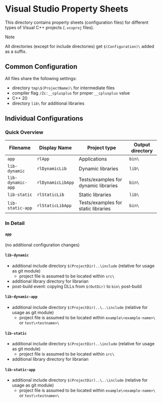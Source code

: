 # Visual Studio Property Sheets

This directory contains property sheets (configuration files) for different types of
Visual C++ projects (`.vcxproj` files).

> [!NOTE]
> All directories (except for include directories) get `$(Configuration)\` added as a suffix.


## Common Configuration
All files share the following settings:
* directory `tmp\$(ProjectName)\` for intermediate files
* compiler flag `/Zc:__cplusplus` for proper `__cplusplus` value
* C++ 20
* directory `lib\` for additional libraries




## Individual Configurations

### Quick Overview

| Filename          | Display Name      | Project type                         | Output directory |
|-------------------|-------------------|--------------------------------------|------------------|
| `app`             | `rlApp`           | Applications                         | `bin\`           |
| `lib-dynamic`     | `rlDynamicLib`    | Dynamic libraries                    | `lib\`           |
| `lib-dynamic-app` | `rlDynamicLibApp` | Tests/examples for dynamic libraries | `bin\`           |
| `lib-static`      | `rlStaticLib`     | Static libraries                     | `lib\`           |
| `lib-static-app`  | `rlStaticLibApp`  | Tests/examples for static libraries  | `bin\`           |


### In Detail

#### `app`
(no additional configuration changes)

#### `lib-dynamic`
* additional include directory `$(ProjectDir)..\include` (relative for usage as git module)
  + project file is assumed to be located within `src\`
* additional library directory for librarian
* post-build event: copying DLLs from `$(OutDir)` to `bin\` post-build

#### `lib-dynamic-app`
* additional include directory `$(ProjectDir)..\..\include` (relative for usage as git module)
  + project file is assumed to be located within `example\<example-name>\` or `test\<testname>\`

#### `lib-static`
* additional include directory `$(ProjectDir)..\include` (relative for usage as git module)
  + project file is assumed to be located within `src\`
* additional library directory for librarian

#### `lib-static-app`
* additional include directory `$(ProjectDir)..\..\include` (relative for usage as git module)
  + project file is assumed to be located within `example\<example-name>\` or `test\<testname>\`
